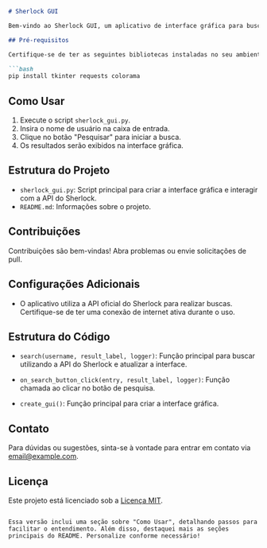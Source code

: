 

```markdown
# Sherlock GUI

Bem-vindo ao Sherlock GUI, um aplicativo de interface gráfica para buscar usuários em redes sociais usando a API oficial do Sherlock.

## Pré-requisitos

Certifique-se de ter as seguintes bibliotecas instaladas no seu ambiente Python:

```bash
pip install tkinter requests colorama
```

## Como Usar

1. Execute o script `sherlock_gui.py`.
2. Insira o nome de usuário na caixa de entrada.
3. Clique no botão "Pesquisar" para iniciar a busca.
4. Os resultados serão exibidos na interface gráfica.

## Estrutura do Projeto

- `sherlock_gui.py`: Script principal para criar a interface gráfica e interagir com a API do Sherlock.
- `README.md`: Informações sobre o projeto.

## Contribuições

Contribuições são bem-vindas! Abra problemas ou envie solicitações de pull.

## Configurações Adicionais

- O aplicativo utiliza a API oficial do Sherlock para realizar buscas. Certifique-se de ter uma conexão de internet ativa durante o uso.

## Estrutura do Código

- `search(username, result_label, logger)`: Função principal para buscar utilizando a API do Sherlock e atualizar a interface.

- `on_search_button_click(entry, result_label, logger)`: Função chamada ao clicar no botão de pesquisa.

- `create_gui()`: Função principal para criar a interface gráfica.

## Contato

Para dúvidas ou sugestões, sinta-se à vontade para entrar em contato via [email@example.com](mailto:email@example.com).

## Licença

Este projeto está licenciado sob a [Licença MIT](LICENSE).
```

Essa versão inclui uma seção sobre "Como Usar", detalhando passos para facilitar o entendimento. Além disso, destaquei mais as seções principais do README. Personalize conforme necessário!